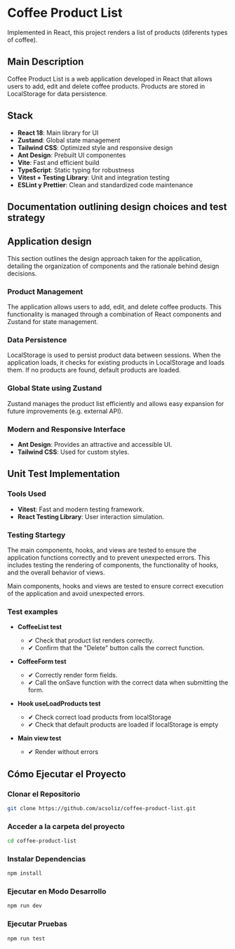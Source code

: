 # Coffee Product List

Implemented in React, this project renders a list of products (diferents types of coffee).

## Main Description
Coffee Product List is a web application developed in React that allows users to add, edit and delete coffee products. Products are stored in LocalStorage for data persistence.


## Stack
- **React 18**: Main library for UI
- **Zustand**: Global state management 
- **Tailwind CSS**: Optimized style and responsive design
- **Ant Design**: Prebuilt UI componentes 
- **Vite**: Fast and efficient build
- **TypeScript**: Static typing for robustness
- **Vitest + Testing Library**: Unit and integration testing
- **ESLint y Prettier**: Clean and standardized code maintenance


## Documentation outlining design choices and test strategy

## Application design
This section outlines the design approach taken for the application, detailing the organization of components and the rationale behind design decisions.


### Product Management
The application allows users to add, edit, and delete coffee products. This functionality is managed through a combination of React components and Zustand for state management.

### Data Persistence
LocalStorage is used to persist product data between sessions. When the application loads, it checks for existing products in LocalStorage and loads them. If no products are found, default products are loaded.

### Global State using Zustand
Zustand manages the product list efficiently and allows easy expansion for future improvements (e.g. external API).

### Modern and Responsive Interface
- **Ant Design**: Provides an attractive and accessible UI.
- **Tailwind CSS**: Used for custom styles.

## Unit Test Implementation

### Tools Used
- **Vitest**: Fast and modern testing framework.
- **React Testing Library**: User interaction simulation.


### Testing Startegy
The main components, hooks, and views are tested to ensure the application functions correctly and to prevent unexpected errors. This includes testing the rendering of components, the functionality of hooks, and the overall behavior of views.


Main components, hooks and views are tested to ensure correct execution of the application and avoid unexpected errors.

### Test examples
- **CoffeeList test**
  - ✔ Check that product list renders correctly.
  - ✔ Confirm that the "Delete" button calls the correct function.

- **CoffeeForm test**
  - ✔ Correctly render form fields.
  - ✔ Call the onSave function with the correct data when submitting the form.

- **Hook useLoadProducts test**
  - ✔ Check correct load products from localStorage
  - ✔ Check that default products are loaded if localStorage is empty


- **Main view test**
  - ✔ Render without errors

## Cómo Ejecutar el Proyecto

### Clonar el Repositorio

```sh
git clone https://github.com/acsoliz/coffee-product-list.git

```

### Acceder a la carpeta del proyecto

```sh 
cd coffee-product-list

```

### Instalar Dependencias

```sh
npm install

```

### Ejecutar en Modo Desarrollo

```sh
npm run dev

```

### Ejecutar Pruebas

```sh
npm run test

```

